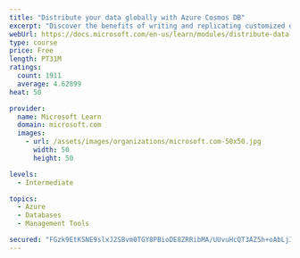 ```yaml
---
title: "Distribute your data globally with Azure Cosmos DB"
excerpt: "Discover the benefits of writing and replicating customized data to regions around the world with Azure Cosmos DB global distribution."
webUrl: https://docs.microsoft.com/en-us/learn/modules/distribute-data-globally-with-cosmos-db/
type: course
price: Free
length: PT31M
ratings:
  count: 1911
  average: 4.62899
heat: 50

provider:
  name: Microsoft Learn
  domain: microsoft.com
  images:
    - url: /assets/images/organizations/microsoft.com-50x50.jpg
      width: 50
      height: 50

levels:
  - Intermediate

topics:
  - Azure
  - Databases
  - Management Tools

secured: "FGzk9EtKSNE9slxJ2SBvm0TGY8PBioDE8ZRRibMA/UUvuHcQT3AZ5h+oAbLjIQpRUXz2GNSyzitbnLH/vOdF2dcQIG0lC6e2xkOplA572r1yfDEtwW26kKJF7e4zF8AoZ/r3M3Ci93Xq9Wv7yU3i85LRK3XGkAneKSus7UQo85KhhNIU7jhl6sZo8iVAEY1JRIcyGarIxpeKB8otFQp9652lBpwnNfZIAgfism49OuhDTilpxDE1aykhwioJMMjqAMGyk9/kinNVz+umKR7N3z1WNPqsOtN0sLqDoRrsKjF3WfAjNZdXbSCtgBm4Vz0+VEn9ermayx7Rzu+M+XKONV9NcHPVc5XqkhP2G0vUBMSwFlQAYPWkx8+DCDH1iiMHpNUt9vLMjWFexD8WAy7lPKvzsL4Qva7OoRMvoER40Ro=;bZd7ZkcKaCi52gLxisD1Aw=="
---
```



